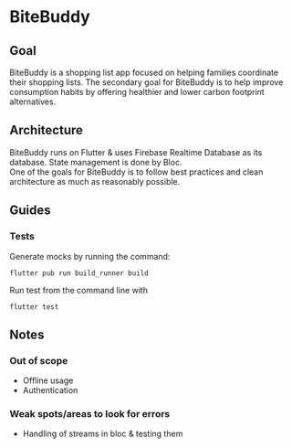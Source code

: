 # BiteBuddy

## Goal
BiteBuddy is a shopping list app focused on helping families coordinate their shopping lists. The secondary goal for BiteBuddy is to help improve consumption habits by offering healthier and lower carbon footprint alternatives.

## Architecture
BiteBuddy runs on Flutter & uses Firebase Realtime Database as its database. State management is done by Bloc.  
One of the goals for BiteBuddy is to follow best practices and clean architecture as much as reasonably possible.

## Guides  
### Tests
Generate mocks by running the command:
```
flutter pub run build_runner build
```

Run test from the command line with
```
flutter test
```


## Notes
### Out of scope
- Offline usage
- Authentication 
### Weak spots/areas to look for errors
- Handling of streams in bloc & testing them